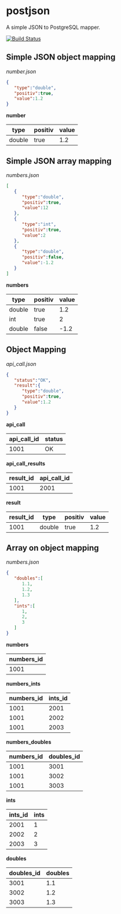# postjson
A simple JSON to PostgreSQL mapper.

[![Build Status](https://travis-ci.com/JulianRiegraf/postjson.svg?token=ziwkzZeesRqGqDpdiqQf&branch=master)](https://travis-ci.com/JulianRiegraf/postjson)

## Simple JSON object mapping

*number.json*
```JSON
{
   "type":"double",
   "positiv":true,
   "value":1.2
}
```

**number**

| type   | positiv | value |
| ------ | ------- | ----- |
| double | true    | 1.2   |

## Simple JSON array mapping

*numbers.json*
```JSON
[
   {
      "type":"double",
      "positiv":true,
      "value":12
   },
   {
      "type":"int",
      "positiv":true,
      "value":2
   },
   {
      "type":"double",
      "positiv":false,
      "value":-1.2
   }
]
```

**numbers**

| type   | positiv | value |
| ------ | ------- | ----- |
| double | true    | 1.2   |
| int    | true    | 2     |
| double | false   | -1.2  |

## Object Mapping

*api_call.json*
```JSON
{
   "status":"OK",
   "result":{
      "type":"double",
      "positiv":true,
      "value":1.2
   }
}
```

**api_call**

| api_call_id | status |
| ----------- | ------ |
| 1001        | OK     |

**api_call_results**

| result_id | api_call_id |
| --------- | ----------- |
| 1001      | 2001        |


**result**

| result_id | type   | positiv | value |
| --------- | ------ | ------- | ----- |
| 1001      | double | true    | 1.2   |

## Array on object mapping

*numbers.json*
```JSON
{
   "doubles":[
      1.1,
      1.2,
      1.3
   ],
   "ints":[
      1,
      2,
      3
   ]
}
```

**numbers**

| numbers_id |
| ---------- |
| 1001       |

**numbers_ints**

| numbers_id | ints_id |
| ---------- | ------- |
| 1001       | 2001    |
| 1001       | 2002    |
| 1001       | 2003    |

**numbers_doubles**

| numbers_id | doubles_id |
| ---------- | ---------- |
| 1001       | 3001       |
| 1001       | 3002       |
| 1001       | 3003       |

**ints**

| ints_id | ints |
| ------- | ---- |
| 2001    | 1    |
| 2002    | 2    |
| 2003    | 3    |
  

**doubles**

| doubles_id | doubles |
| ---------- | ------- |
| 3001       | 1.1     |
| 3002       | 1.2     |
| 3003       | 1.3     |